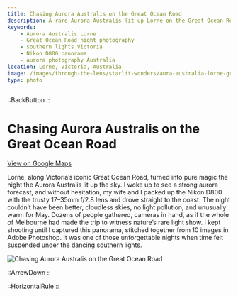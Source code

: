 ```yaml
---
title: Chasing Aurora Australis on the Great Ocean Road
description: A rare Aurora Australis lit up Lorne on the Great Ocean Road. Captured as a 10-image panorama, this night was pure magic under southern skies.
keywords:
    - Aurora Australis Lorne
    - Great Ocean Road night photography
    - southern lights Victoria
    - Nikon D800 panorama
    - aurora photography Australia
location: Lorne, Victoria, Australia
image: /images/through-the-lens/starlit-wonders/aura-australia-lorne-great-ocean-road.jpg
type: photo
---
```


::BackButton
::

# Chasing Aurora Australis on the Great Ocean Road

<a href="https://www.google.com/maps/search/?api=1&query=Lorne,+Victoria,+Australia" target="_blank" rel="noopener noreferrer">View on Google Maps</a>

Lorne, along Victoria’s iconic Great Ocean Road, turned into pure magic the night the Aurora Australis lit up the sky. I woke up to see a strong aurora forecast, and without hesitation, my wife and I packed up the Nikon D800 with the trusty 17–35mm f/2.8 lens and drove straight to the coast. The night couldn’t have been better, cloudless skies, no light pollution, and unusually warm for May. Dozens of people gathered, cameras in hand, as if the whole of Melbourne had made the trip to witness nature’s rare light show. I kept shooting until I captured this panorama, stitched together from 10 images in Adobe Photoshop. It was one of those unforgettable nights when time felt suspended under the dancing southern lights.

![Chasing Aurora Australis on the Great Ocean Road](/images/through-the-lens/starlit-wonders/aura-australia-lorne-great-ocean-road.jpg)

<div class="mb-8"></div>

::ArrowDown
::

<div class="mb-8"></div>

::HorizontalRule
::
